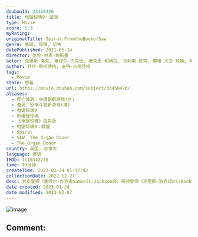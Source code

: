 ```yaml
---
doubanId: 33450426
title: 电锯惊魂9：漩涡
type: Movie
score: 5.3
myRating: 
originalTitle: Spiral:FromtheBookofSaw
genre: 悬疑, 惊悚, 恐怖
datePublished: 2021-05-14
director: 达伦·林恩·鲍斯曼
actor: 克里斯·洛克, 塞缪尔·杰克逊, 麦克思·明格拉, 马利索·妮可, 摩根·大卫·琼斯, 阿莉·约翰逊, 弗兰克·利卡里, 约翰·托卡特利迪斯, 佐伊·帕尔默, 丹·皮特隆杰维奇, 理查德·泽皮里, 伊迪·英克斯特, 莱拉·丽, 克里斯托弗·泰, 盖内尔·威廉姆斯, 莱昂尼达斯·卡斯特罗尼斯, 克里斯·柯林斯, 纳齐恩·康特拉科特, 卢克·加洛, 乔什·斯托博格
author: 乔什·斯托博格, 皮特·古德芬格
tags:
  - Movie
state: 想看
url: https://movie.douban.com/subject/33450426/
aliases:
  - 死亡漩涡：夺魂锯新游戏(台)
  - 漩涡：恐惧斗室新游戏(港)
  - 电锯惊魂9
  - 新电锯惊魂
  - 《电锯惊魂》重启版
  - 电锯惊魂9：螺旋
  - Spiral
  - SAW__The_Organ_Donor
  - The_Organ_Donor
country: 美国, 加拿大
language: 英语
IMDb: tt10342730
time: 93分钟
createTime: 2023-01-24 01:17:42
collectionDate: 2022-12-27
desc: 老鸟警探（塞缪尔·杰克逊SamuelL.Jackson饰）带领警探（克里斯·洛克ChrisRock饰）调查惨绝人寰的连环杀警案，“拼图杀人魔”重出江湖的传言，再度勾起所有人心中的恐惧。这...
date created: 2023-01-24
date modified: 2023-03-07
---
```


![image](p2637809736.jpg)

Comment:
---
